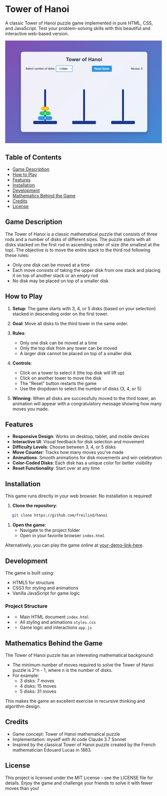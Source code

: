# Tower of Hanoi

A classic Tower of Hanoi puzzle game implemented in pure HTML, CSS, and JavaScript. Test your problem-solving skills with this beautiful and interactive web-based version.

![img.png](img.png)

## Table of Contents
- [Game Description](#game-description)
- [How to Play](#how-to-play)
- [Features](#features)
- [Installation](#installation)
- [Development](#development)
- [Mathematics Behind the Game](#mathematics-behind-the-game)
- [Credits](#credits)
- [License](#license)

## Game Description
The Tower of Hanoi is a classic mathematical puzzle that consists of three rods and a number of disks of different sizes. The puzzle starts with all disks stacked on the first rod in ascending order of size (the smallest at the top).
The objective is to move the entire stack to the third rod following these rules:
- Only one disk can be moved at a time
- Each move consists of taking the upper disk from one stack and placing it on top of another stack or an empty rod
- No disk may be placed on top of a smaller disk

## How to Play
1. **Setup**: The game starts with 3, 4, or 5 disks (based on your selection) stacked in descending order on the first tower.
2. **Goal**: Move all disks to the third tower in the same order.
3. **Rules**:
   - Only one disk can be moved at a time
   - Only the top disk from any tower can be moved
   - A larger disk cannot be placed on top of a smaller disk

4. **Controls**:
   - Click on a tower to select it (the top disk will lift up)
   - Click on another tower to move the disk
   - The "Reset" button restarts the game
   - Use the dropdown to select the number of disks (3, 4, or 5)

5. **Winning**: When all disks are successfully moved to the third tower, an animation will appear with a congratulatory message showing how many moves you made.

## Features
- **Responsive Design**: Works on desktop, tablet, and mobile devices
- **Interactive UI**: Visual feedback for disk selection and movement
- **Difficulty Levels**: Choose between 3, 4, or 5 disks
- **Move Counter**: Tracks how many moves you've made
- **Animations**: Smooth animations for disk movements and win celebration
- **Color-Coded Disks**: Each disk has a unique color for better visibility
- **Reset Functionality**: Start over at any time

## Installation
This game runs directly in your web browser. No installation is required!
1. **Clone the repository**:
``` bash
   git clone https://github.com/freilind/hanoi
```
1. **Open the game**:
   - Navigate to the project folder
   - Open in your favorite browser `index.html`

Alternatively, you can play the game online at [your-demo-link-here](https://example.com).
## Development
The game is built using:
- HTML5 for structure
- CSS3 for styling and animations
- Vanilla JavaScript for game logic

### Project Structure
- - Main HTML document `index.html`
- - All styling and animations `styles.css`
- - Game logic and interactions `app.js`

## Mathematics Behind the Game
The Tower of Hanoi puzzle has an interesting mathematical background:
- The minimum number of moves required to solve the Tower of Hanoi puzzle is 2^n - 1, where n is the number of disks.
- For example:
   - 3 disks: 7 moves
   - 4 disks: 15 moves
   - 5 disks: 31 moves

This makes the game an excellent exercise in recursive thinking and algorithm design.
## Credits
- Game concept: Tower of Hanoi mathematical puzzle
- Implementation: myself with AI code Claude 3.7 Sonnet 
- Inspired by the classical Tower of Hanoi puzzle created by the French mathematician Édouard Lucas in 1883.

## License
This project is licensed under the MIT License - see the LICENSE file for details.
Enjoy the game and challenge your friends to solve it with fewer moves than you!

